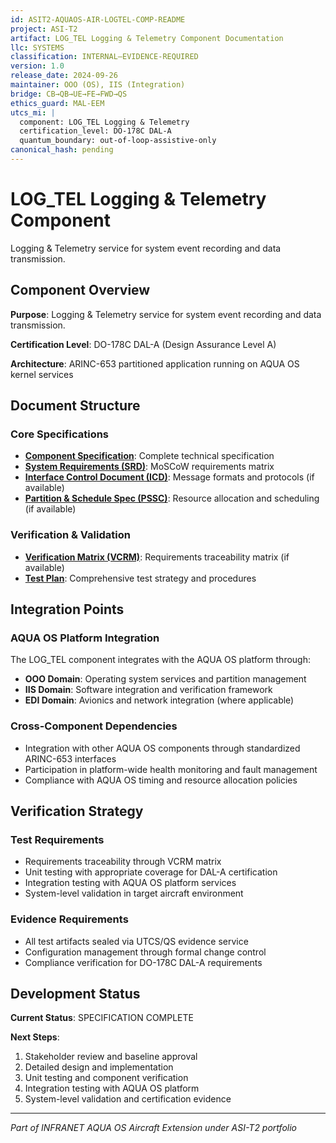 ```yaml
---
id: ASIT2-AQUAOS-AIR-LOGTEL-COMP-README
project: ASI-T2
artifact: LOG_TEL Logging & Telemetry Component Documentation
llc: SYSTEMS
classification: INTERNAL–EVIDENCE-REQUIRED
version: 1.0
release_date: 2024-09-26
maintainer: OOO (OS), IIS (Integration)
bridge: CB→QB→UE→FE→FWD→QS
ethics_guard: MAL-EEM
utcs_mi: |
  component: LOG_TEL Logging & Telemetry
  certification_level: DO-178C DAL-A
  quantum_boundary: out-of-loop-assistive-only
canonical_hash: pending
---
```


# LOG_TEL Logging & Telemetry Component

Logging & Telemetry service for system event recording and data transmission.

## Component Overview

**Purpose**: Logging & Telemetry service for system event recording and data transmission.

**Certification Level**: DO-178C DAL-A (Design Assurance Level A)

**Architecture**: ARINC-653 partitioned application running on AQUA OS kernel services

## Document Structure

### Core Specifications
- **[Component Specification](./LOG_TEL_Component_Spec.md)**: Complete technical specification
- **[System Requirements (SRD)](./LOG_TEL_SRD.md)**: MoSCoW requirements matrix
- **[Interface Control Document (ICD)](./LOG_TEL_ICD.yaml)**: Message formats and protocols (if available)
- **[Partition & Schedule Spec (PSSC)](./LOG_TEL_PSSC.json)**: Resource allocation and scheduling (if available)

### Verification & Validation
- **[Verification Matrix (VCRM)](./LOG_TEL_VCRM.csv)**: Requirements traceability matrix (if available)
- **[Test Plan](./LOG_TEL_Test_Plan.md)**: Comprehensive test strategy and procedures

## Integration Points

### AQUA OS Platform Integration
The LOG_TEL component integrates with the AQUA OS platform through:
- **OOO Domain**: Operating system services and partition management
- **IIS Domain**: Software integration and verification framework
- **EDI Domain**: Avionics and network integration (where applicable)

### Cross-Component Dependencies
- Integration with other AQUA OS components through standardized ARINC-653 interfaces
- Participation in platform-wide health monitoring and fault management
- Compliance with AQUA OS timing and resource allocation policies

## Verification Strategy

### Test Requirements
- Requirements traceability through VCRM matrix
- Unit testing with appropriate coverage for DAL-A certification
- Integration testing with AQUA OS platform services
- System-level validation in target aircraft environment

### Evidence Requirements
- All test artifacts sealed via UTCS/QS evidence service
- Configuration management through formal change control
- Compliance verification for DO-178C DAL-A requirements

## Development Status

**Current Status**: SPECIFICATION COMPLETE

**Next Steps**:
1. Stakeholder review and baseline approval
2. Detailed design and implementation  
3. Unit testing and component verification
4. Integration testing with AQUA OS platform
5. System-level validation and certification evidence

---

*Part of INFRANET AQUA OS Aircraft Extension under ASI-T2 portfolio*
